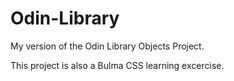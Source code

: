 # Odin-Library

My version of the Odin Library Objects Project.

This project is also a Bulma CSS learning excercise.
